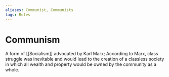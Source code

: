 ```yaml
---
aliases: Communist, Communists
tags: Roles
---
```

# Communism
A form of [[Socialism]] advocated by Karl Marx; According to Marx, class struggle was inevitable and would lead to the creation of a classless society in which all wealth and property would be owned by the community as a whole.